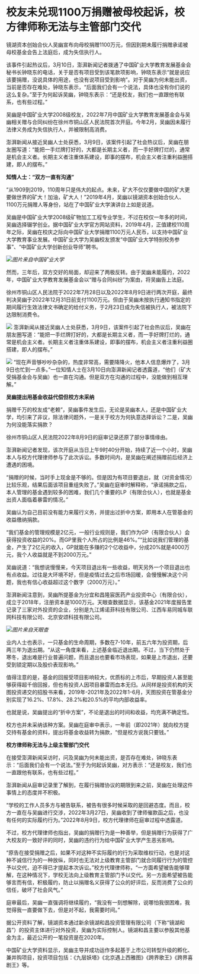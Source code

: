 # 校友未兑现1100万捐赠被母校起诉，校方律师称无法与主管部门交代

镜湖资本创始合伙人吴幽宣布向母校捐赠1100万元，但因到期未履行捐赠承诺被母校基金会告上法庭后，成为失信执行人。

该事件引起热议后，3月10日，澎湃新闻记者拨通了中国矿业大学教育发展基金会秘书长钟晓东的电话，关于是否有项目受到该笔款项影响，钟晓东表示“就是说应该要捐赠，没说具体的用途，也没有说项目受到影响”。对于吴幽为何未能出资，当前是否存在难处，钟晓东表示，“后面我们会有一个说法，具体也没有你们说的这么复杂。”至于为何起诉吴幽，钟晓东表示：“还是校友，我们也一直跟他有联系，也有些过程。”

吴幽是中国矿业大学2008级校友，2022年7月中国矿业大学教育发展基金会与吴幽相关赠与合同纠纷在徐州市铜山区人民法院首次开庭。今年2月，吴幽因未履行法律义务成为失信执行人，并被限制高消费。

澎湃新闻从接近吴幽人士处获悉，3月9日，该案件引起了社会热议后，吴幽在朋友圈写道：“能把一手烂牌打好的，大都是长期主义者，而一手好牌打烂的，通常是机会主义者。长期主义者注重体系建设，即事的摆布，机会主义者注重利益圈搭建，即人的摆布。”

**知情人士：“双方一直有沟通”**

“从1909到2019，110周年只是伟大的起点。未来，矿大不仅仅要做中国的矿大更要做世界的矿大！加油，矿大人！”2019年4月，吴幽以镜湖资本创始合伙人、1100万元捐赠人等身份，站在了中国矿业大学演讲台上如是说道。

吴幽是中国矿业大学2008级矿物加工工程专业学生，不过在校仅一年多的时间，吴幽选择辍学创业。据中国矿业大学官方网站资料，2019年4月，正值建校110周年之际，吴幽在校庆之际向中国矿业大学捐赠1100万元人民币，以支持中国矿业大学教育事业发展。中国矿业大学为吴幽校友颁发“中国矿业大学特别校务参事”、“中国矿业大学创新创业导师”聘书。

![](https://inews.gtimg.com/om_bt/Oo13dfyeTMJSlGhooMngQgtePQZW8lopnK_pQJwNZKqEkAA/1000)_图片来自中国矿业大学_

然而，三年后，双方交好的局面，却迎来了两极反转。由于吴幽未能履约，2022年，中国矿业大学教育发展基金会以“赠与合同纠纷”为案由，将吴幽告上法庭。

徐州市铜山区人民法院于2022年7月28日以及2022年8月9日进行两次开庭，最终判决吴幽于2022年12月31日前支付1100万元。但由于吴幽未按执行通知书指定的期间履行生效法律文书确定的给付义务，于2月23日成为失信被执行人，被法院下达限制消费令。

![](https://inews.gtimg.com/om_bt/OABd4MpLdQ_0ssW7uppSdcJ4CNsMSIllZy2NdYQ34TWNEAA/1000)
澎湃新闻从接近吴幽人士处获悉，3月9日，该案件引起了社会热议后，吴幽在朋友圈写道：“能把一手烂牌打好的，大都是长期主义者，而一手好牌打烂的，通常是机会主义者。长期主义者注重体系建设，即事的摆布，机会主义者注重利益圈搭建，即人的摆布。”

![](https://inews.gtimg.com/om_bt/ODQGr-hHk0OBRGjjPDyHZyBEbjlKlz38G3Pb4twKNCMRYAA/1000)
“现在声音够吵吵杂杂的，热度非常高，需要降降火，他本人信息爆炸了，3月9日也忙到一点多。”一位知情人士在3月10日向澎湃新闻记者透露道，“他们（矿大受捐基金会与吴幽）也一直在沟通。但是双方在沟通的过程中，没能做到相互理解。”

**吴幽提出用基金收益代偿但校方未采纳**

捐赠千万的校友成“老赖”，吴幽事件发生后，无论是吴幽本人，还是中国矿业大学，均引来了非议，除法律问题外，一是关于校方为何执意选择诉讼？二是，吴幽为何没能落实捐款？

徐州市铜山区人民法院2022年8月9日的庭审记录还原了部分事情缘由。

澎湃新闻记者发现，该次开庭从当日上午9时40分开始，持续了近一个小时，吴幽本人与校方代理律师参与了此次诉讼。多数时间内，是吴幽在阐述捐赠前后经济上遭遇的困境。

“捐赠的时候，当时手上现金是不够的。但是因为有项目要退出，就（对资金情况）比较乐观，结果后面该项目重组失败了。”吴幽在庭审时解释称，“承诺捐款之后，本人管理的基金遇到较多的困难，我们几个重要的LP（有限合伙人），也就是基金出资人面临着暴雷的情况。”

吴幽认为自己目前没有能力来履行义务，并提出过折中方案，即用本人在管基金的收益缴纳捐款。

“我们基金的管理规模是2亿元，一般行业规则是，我们作为GP（有限合伙人）会获得投资收益的20%。而GP里我个人所占的比例是46%。”“比如说我们管理的基金，产生了2亿元的收入，GP就能在多赚的2个亿收益中，分成20%就是4000万元，我个人收益就是不到2000万元。”

吴幽说道：“我想说慢慢来，今天项目退出有一些收益，明天另外一个项目退出也有点收益。过往是大环境不好，但是疫情过去之后市场回暖，会慢慢解决这个问题，我也有信心收益超过这个数字（2000万元）。”

澎湃新闻注意到，吴幽所提基金为分宜和昌隆宸医药产业投资中心（有限合伙），成立于2018年，注册资本是1000万元。天眼查数据显示，该基金2021年度报告里记录了三家对外投资的企业，分别是九江烯诺菲科技有限公司、江西车易同城车联网科技有限公司、北京安颂科技有限公司。

![](https://inews.gtimg.com/news_bt/OMoO8nu0i9qIpahgqvAdSzHX6sVqsrIBOm6JWhXFiLDOIAA/1000)_图片来自天眼查_

业内人士也表示，一只基金的生命周期，多数在7-10年，前五六年为投资期，后两三年为退出期。“从这一角度来看，上述基金临近退出期。不过，当下仍然处于寒冬，退出难是行业普遍问题，而且退出也要看市场表现，如果是上市退出，还要受到锁定期以及股价表现影响。”

值得注意的是，基金的回报受项目影响较大，优质标的上市后，早期投资人甚至能够获得超千倍回报，但也有投资人因项目暴雷而血本无归。从同样是投资机构的天图投资递交的招股书来看，2019年-2021年及2022年1-6月，天图投资在管基金分别实现了16.2%、17.8%、28.2%和20.5%的平均内部收益率。

也就是说，吴幽提出的“折中方案”，不论是退出的时间和收益，均充满不确定性。

校方也并未采纳该种方案。吴幽在庭审中表示，一年前（即2021年）就向校方提交持有基金的资料，提出将基金收益转为捐款，“但是校方说我只要钱。”

**校方律师称无法与上级主管部门交代**

在接受澎湃新闻采访时，问及吴幽为何未能出资，是否存在难处，钟晓东表示：“后面我们会有一个说法。”至于为何起诉吴幽，对方表示：“还是校友，我们也一直跟他有联系，也有些过程。”

澎湃新闻从庭审记录里了解到，在履行捐赠协议的期限到来之前，吴幽在处理这件事情上的态度并不积极。

“学校的工作人员多方与被告联系，被告有很多时候采取的是回避态度。而且，校方一直在与吴幽进行交涉，2022年3月27日，吴幽收到了律师催款函之后，也没有任何的实际履约行为。”2022年8月9日，校方代理律师在庭审过程中透露道。

不过，校方代理律师也指出，吴幽的捐赠行为是一种善举，但是捐赠行为获得了广大校友的一致好评的同时，吴幽的违约行为给中国矿业大学产生恶劣影响。

“原告在接受捐赠之后，如果不对这种不实际履约的行为采取维权行动，也是对这种不诚信行为的一种放纵，同时也无法对上级教育主管部门就合同履行行为的管控予以交代，迫不得已才提起本次诉讼。”校方代理律师称，“一方面希望被告能够理解，在这种情况下，学校无法向上级教育主管部门予以交代。另一方面希望被告能够言而有信，积极履约，防止以捐赠名义获得了公众的好评后，反而消费了公众的信任，破坏了社会风气。”

庭审最后，吴幽一直强调将继续履约，“我没有一刻想解除，说哪怕我很困难，我觉得我一直要做下去，但是对不起，我需要时间。”

据公开资料了解，镜湖资本通过新余镜湖和昌投资管理有限公司（下称“镜湖和昌”）的投资主体进行对外投资，吴幽为实际控制人。镜湖和昌主要以参股其他基金为主，最近公开的一笔投资是在2020年。

中国矿业大学资料显示，吴幽主导并成功运作多起基于上市公司转型升级的孵化、兼并购项目，投资项目包括：《九层妖塔》《北京遇上西雅图》《跨界歌王》《跨界喜剧王》等。

